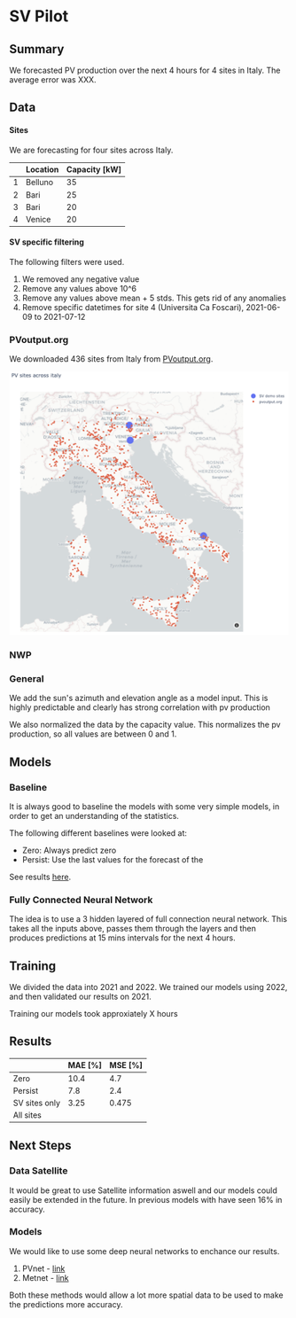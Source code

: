 # SV Pilot

## Summary

We forecasted PV production over the next 4 hours for 4 sites in Italy. The average error was XXX. 

## Data

#### Sites

We are forecasting for four sites across Italy. 

|    | Location | Capacity [kW]
| ----------- | ----------- | --- |
| 1      | Belluno       | 35
| 2   | Bari        | 25
| 3   | Bari        | 20
| 4   | Venice        | 20 

#### SV specific filtering

The following filters were used.

1. We removed any negative value
2. Remove any values above 10^6
3. Remove any values above mean + 5 stds. This gets rid of any anomalies
4. Remove specific datetimes for site 4 (Universita Ca Foscari), 2021-06-09 to 2021-07-12

### PVoutput.org

We downloaded 436 sites from Italy from [PVoutput.org](https://pvoutput.org/region.jsp?country=117). 

![image](./PV_sites.png)

### NWP 

### General

We add the sun's azimuth and elevation angle as a model input. 
This is highly predictable and clearly has strong correlation with pv production 

We also normalized the data by the capacity value. This normalizes the pv production, so all values are between 0 and 1. 

## Models

### Baseline

It is always good to baseline the models with some very simple models, 
in order to get an understanding of the statistics. 

The following different baselines were looked at:
- Zero: Always predict zero 
- Persist: Use the last values for the forecast of the 

See results [here](SV_pilot.md#Results).  




###  Fully Connected Neural Network

The idea is to use a 3 hidden layered of full connection neural network. 
This takes all the inputs above, passes them through the layers and 
then produces predictions at 15 mins intervals for the next 4 hours.

## Training

We divided the data into 2021 and 2022. 
We trained our models using 2022, and then validated our results on 2021.

Training our models took approxiately X hours

## Results

|               | MAE [%]   | MSE [%]
| -----------   | --------- | --- 
| Zero          | 10.4      | 4.7
| Persist       | 7.8       | 2.4
| SV sites only | 3.25      | 0.475
| All sites     |           | 

## Next Steps

### Data Satellite

It would be great to use Satellite information aswell and our models could easily be extended in the future.
In previous models with have seen 16% in accuracy.  

### Models

We would like to use some deep neural networks to enchance our results. 

1. PVnet - [link](TODO)
2. Metnet - [link](TODO)

Both these methods would allow a lot more spatial data to be used to make the predictions more accuracy. 
